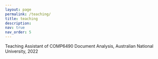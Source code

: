 ```yaml
---
layout: page
permalink: /teaching/
title: teaching
description: 
nav: true
nav_order: 5
---
```


Teaching Assistant of COMP6490 Document Analysis, Australian National University, 2022

<!-- For now, this page is assumed to be a static description of your courses. You can convert it to a collection similar to `_projects/` so that you can have a dedicated page for each course.

Organize your courses by years, topics, or universities, however you like! -->
